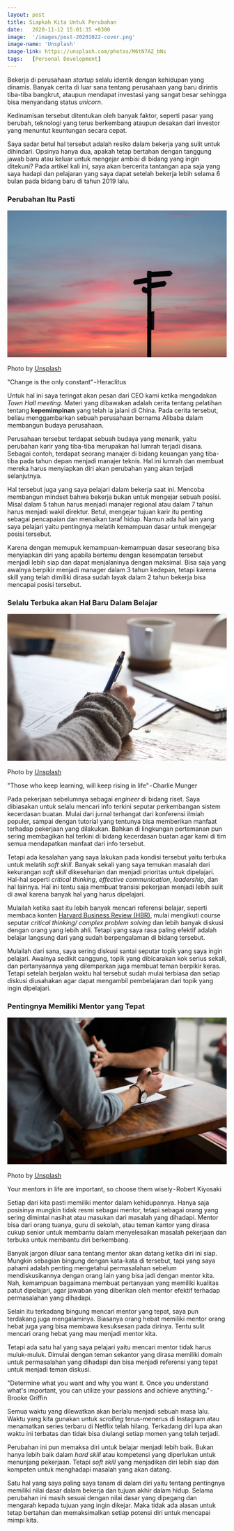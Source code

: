 ```yaml
---
layout: post
title: Siapkah Kita Untuk Perubahan
date:   2020-11-12 15:01:35 +0300
image:  '/images/post-20201022-cover.png'
image-name: 'Unsplash'
image-link: https://unsplash.com/photos/M6tN7AZ_bNs
tags:   [Personal Development]
---
```


Bekerja di perusahaan <em>startup</em> selalu identik dengan kehidupan yang dinamis. Banyak cerita di luar sana tentang perusahaan yang baru dirintis tiba-tiba bangkrut, ataupun mendapat investasi yang sangat besar sehingga bisa menyandang status <em>unicorn</em>. 

Kedinamisan tersebut ditentukan oleh banyak faktor, seperti pasar yang berubah, teknologi yang terus berkembang ataupun desakan dari investor yang menuntut keuntungan secara cepat.

Saya sadar betul hal tersebut adalah resiko dalam bekerja yang sulit untuk dihindari. Opsinya hanya dua, apakah tetap bertahan dengan tanggung jawab baru atau keluar untuk mengejar ambisi di bidang yang ingin ditekuni? Pada artikel kali ini, saya akan bercerita tantangan apa saja yang saya hadapi dan pelajaran yang saya dapat setelah bekerja lebih selama 6 bulan pada bidang baru di tahun 2019 lalu.

### Perubahan Itu Pasti
![](/images/post-20201022-img-1.png)

Photo by [Unsplash](https://unsplash.com/photos/C7B-ExXpOIE)

<div class="message">
    "Change is the only constant" - Heraclitus
</div>

Untuk hal ini saya teringat akan pesan dari CEO kami ketika mengadakan <em>Town Hall meeting</em>. Materi yang dibawakan adalah cerita tentang pelatihan tentang **kepemimpinan** yang telah ia jalani di China. Pada cerita tersebut, beliau menggambarkan sebuah perusahaan bernama Alibaba dalam membangun budaya perusahaan. 

Perusahaan tersebut terdapat sebuah budaya yang menarik, yaitu perubahan karir yang tiba-tiba merupakan hal lumrah terjadi disana. Sebagai contoh, terdapat seorang manajer di bidang keuangan yang tiba-tiba pada tahun depan menjadi manajer teknis. Hal ini lumrah dan membuat mereka harus menyiapkan diri akan perubahan yang akan terjadi selanjutnya.

Hal tersebut juga yang saya pelajari dalam bekerja saat ini. Mencoba membangun mindset bahwa bekerja bukan untuk mengejar sebuah posisi. Misal dalam 5 tahun harus menjadi manajer regional atau dalam 7 tahun harus menjadi wakil direktur. Betul, mengejar tujuan karir itu penting sebagai pencapaian dan menaikan taraf hidup. Namun ada hal lain yang saya pelajari yaitu pentingnya melatih kemampuan dasar untuk mengejar posisi tersebut.

Karena dengan memupuk kemampuan-kemampuan dasar seseorang bisa menyiapkan diri yang apabila bertemu dengan kesempatan tersebut menjadi lebih siap dan dapat menjalaninya dengan maksimal. Bisa saja yang awalnya berpikir menjadi manager dalam 3 tahun kedepan, tetapi karena skill yang telah dimiliki dirasa sudah layak dalam 2 tahun bekerja bisa mencapai posisi tersebut.

### Selalu Terbuka akan Hal Baru Dalam Belajar
![](/images/post-20201022-img-2.png)

Photo by [Unsplash](https://unsplash.com/photos/s9CC2SKySJM)

<div class="message">
    "Those who keep learning, will keep rising in life" - Charlie Munger
</div>

Pada pekerjaan sebelumnya sebagai <em>engineer</em> di bidang riset. Saya dibiasakan untuk selalu mencari info terkini seputar perkembangan sistem kecerdasan buatan. Mulai dari jurnal terhangat dari konferensi ilmiah populer, sampai dengan tutorial yang tentunya bisa memberikan manfaat terhadap pekerjaan yang dilakukan. Bahkan di lingkungan pertemanan pun sering membagikan hal terkini di bidang kecerdasan buatan agar kami di tim semua mendapatkan manfaat dari info tersebut.

Tetapi ada kesalahan yang saya lakukan pada kondisi tersebut yaitu terbuka untuk melatih <em>soft skill</em>. Banyak sekali yang saya temukan masalah dari kekurangan <em>soft skill</em> dikeseharian dan menjadi prioritas untuk dipelajari. Hal-hal seperti <em>critical thinking</em>, <em>effective communication</em>, <em>leadership</em>, dan hal lainnya. Hal ini tentu saja membuat transisi pekerjaan menjadi lebih sulit di awal karena banyak hal yang harus dipelajari.

Mulailah ketika saat itu lebih banyak mencari referensi belajar, seperti membaca konten [Harvard Business Review (HBR)](https://hbr.org/), mulai mengikuti course seputar <em>critical thinking/ complex problem solving </em> dan lebih banyak diskusi dengan orang yang lebih ahli. Tetapi yang saya rasa paling efektif adalah belajar langsung dari yang sudah berpengalaman di bidang tersebut.

Mulailah dari sana, saya sering diskusi santai seputar topik yang saya ingin pelajari. Awalnya sedikit canggung, topik yang dibicarakan kok serius sekali, dan pertanyaannya yang dilemparkan juga membuat teman berpikir keras. Tetapi setelah berjalan waktu hal tersebut sudah mulai terbiasa dan setiap diskusi diusahakan agar dapat mengambil pembelajaran dari topik yang ingin dipelajari.

### Pentingnya Memiliki Mentor yang Tepat
![](/images/post-20201022-img-3.png)

Photo by [Unsplash](https://unsplash.com/photos/s9CC2SKySJM)

<div class="message">
    Your mentors in life are important, so choose them wisely - Robert Kiyosaki
</div>

Setiap dari kita pasti memiliki mentor dalam kehidupannya. Hanya saja posisinya mungkin tidak resmi sebagai mentor, tetapi sebagai orang yang sering dimintai nasihat atau masukan dari masalah yang dihadapi. Mentor bisa dari orang tuanya, guru di sekolah, atau teman kantor yang dirasa cukup senior untuk membantu dalam menyelesaikan masalah pekerjaan dan terbuka untuk membantu diri berkembang.

Banyak jargon diluar sana tentang mentor akan datang ketika diri ini siap. Mungkin sebagian bingung dengan kata-kata di tersebut, tapi yang saya pahami adalah penting mengetahui permasalahan sebelum mendiskusikannya dengan orang lain yang bisa jadi dengan mentor kita. Nah, kemampuan bagaimana membuat pertanyaan yang memiliki kualitas patut dipelajari, agar jawaban yang diberikan oleh mentor efektif terhadap permasalahan yang dihadapi.

Selain itu terkadang bingung mencari mentor yang tepat, saya pun terdakang juga mengalaminya. Biasanya orang hebat memiliki mentor orang hebat juga yang bisa membawa kesuksesan pada dirinya. Tentu sulit mencari orang hebat yang mau menjadi mentor kita. 

Tetapi ada satu hal yang saya pelajari yaitu mencari mentor tidak harus muluk-muluk. Dimulai dengan teman sekantor yang dirasa memiliki domain untuk permasalahan yang dihadapi dan bisa menjadi referensi yang tepat untuk menjadi teman diskusi.

<div class="message">
    "Determine what you want and why you want it. Once you understand what's important, you can utilize your passions and achieve anything." - Brooke Griffin
</div>

Semua waktu yang dilewatkan akan berlalu menjadi sebuah masa lalu. Waktu yang kita gunakan untuk <em>scrolling</em> terus-menerus di Instagram atau menamatkan series terbaru di Netflix telah hilang. Terkadang diri lupa akan waktu ini terbatas dan tidak bisa diulangi setiap momen yang telah terjadi.

Perubahan ini pun memaksa diri untuk belajar menjadi lebih baik. Bukan hanya lebih baik dalam <em>hard skill</em> atau kompetensi yang diperlukan untuk menunjang pekerjaan. Tetapi <em>soft skill</em> yang menjadikan diri lebih siap dan kompeten untuk menghadapi masalah yang akan datang.

Satu hal yang saya paling saya tanam di dalam diri yaitu tentang pentingnya memiliki nilai dasar dalam bekerja dan tujuan akhir dalam hidup. Selama perubahan ini masih sesuai dengan nilai dasar yang dipegang dan mengarah kepada tujuan yang ingin dikejar. Maka tidak ada alasan untuk tetap bertahan dan memaksimalkan setiap potensi diri untuk mencapai mimpi kita.